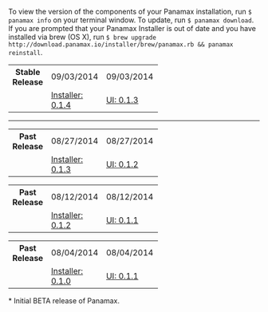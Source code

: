 To view the version of the components of your Panamax installation, run `$ panamax info` on your terminal window. To update, run `$ panamax download`. If you are prompted that your Panamax Installer is out of date and you have installed via brew (OS X), run `$ brew upgrade http://download.panamax.io/installer/brew/panamax.rb && panamax reinstall`.

<table border=0 style="width:300px">
<tr>
  <th>Stable Release</th>
  <td>09/03/2014</td> 
  <td>09/03/2014</td>
  <td>09/03/2014</td>
  <td></td>
  <td></td>
  <td></td>
</tr>
<tr>
  <td></td>
  <td><A HREF="https://github.com/CenturyLinkLabs/panamax-coreos/blob/master/CHANGELOG.md#changelog">Installer:  0.1.4</A></td> 
  <td><A HREF="https://github.com/CenturyLinkLabs/panamax-ui/blob/master/CHANGELOG.md#changelog">UI:    0.1.3</A></td>
  <td><A HREF="https://github.com/CenturyLinkLabs/panamax-api/blob/master/CHANGELOG.md#changelog">API:    0.1.3</A></td>
  <td>CoreOS:  367.1.0</td>
  <td>Docker:  1.0.1</td>
  <td>cAdvisor:  0.1.0</td>
</tr>
</table>

***

<table border=0 style="width:300px">
<tr>
  <th>Past Release</th>
  <td>08/27/2014</td> 
  <td>08/27/2014</td>
  <td>08/27/2014</td>
  <td></td>
  <td></td>
  <td></td>
</tr>
<tr>
  <td></td>
  <td><A HREF="https://github.com/CenturyLinkLabs/panamax-coreos/blob/master/CHANGELOG.md#013---2014-08-27-">Installer:  0.1.3</A></td> 
  <td><A HREF="https://github.com/CenturyLinkLabs/panamax-ui/blob/master/CHANGELOG.md#012---2014-08-21">UI:    0.1.2</A></td>
  <td><A HREF="https://github.com/CenturyLinkLabs/panamax-api/blob/master/CHANGELOG.md#changelog">API:    0.1.2</A></td>
  <td>CoreOS:  367.1.0</td>
  <td>Docker:  1.0.1</td>
  <td>cAdvisor:  0.1.0</td>
</tr>
</table>


<table border=0 style="width:300px">
<tr>
  <th>Past Release</th>
  <td>08/12/2014</td> 
  <td>08/12/2014</td>
  <td>08/12/2014</td>
  <td></td>
  <td></td>
  <td></td>
</tr>
<tr>
  <td></td>
  <td><A HREF="https://github.com/CenturyLinkLabs/panamax-coreos/blob/master/CHANGELOG.md#012---2014-08-21">Installer:  0.1.2</A></td> 
  <td><A HREF="https://github.com/CenturyLinkLabs/panamax-ui/blob/master/CHANGELOG.md#011---2014-08-11">UI:    0.1.1</A></td>
  <td><A HREF="https://github.com/CenturyLinkLabs/panamax-api/blob/master/CHANGELOG.md#011---2014-08-11">API:    0.1.1</A></td>
  <td>CoreOS:  367.1.0</td>
  <td>Docker:  1.0.1</td>
  <td>cAdvisor:  0.1.0</td>
</tr>
</table>



<table border=0 style="width:300px">
<tr>
  <th>Past Release</th>
  <td>08/04/2014</td> 
  <td>08/04/2014</td>
  <td>08/04/2014</td>
  <td></td>
  <td></td>
  <td></td>
</tr>
<tr>
  <td></td>  
  <td><A HREF="https://github.com/CenturyLinkLabs/panamax-coreos/blob/master/CHANGELOG.md#011---2014-08-12">Installer:  0.1.0</A></td> 
  <td><A HREF="https://github.com/CenturyLinkLabs/panamax-ui/blob/master/CHANGELOG.md#011---2014-08-11">UI:    0.1.1</A></td>
  <td><A HREF="https://github.com/CenturyLinkLabs/panamax-api/blob/master/CHANGELOG.md#011---2014-08-11">API:  0.1.0</A></td>
  <td>CoreOS:  367.1.0</td>
  <td>Docker:  1.0.1</td>
  <td>cAdvisor:  0.1.0</td>
</tr>
</table>
* Initial BETA release of Panamax.
